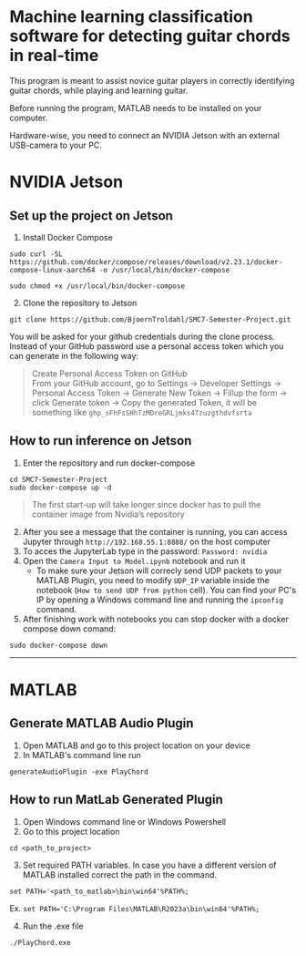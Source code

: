 # Machine learning classification software for detecting guitar chords in real-time
This program is meant to assist novice guitar players in correctly identifying guitar chords, while playing and learning guitar.

Before running the program, MATLAB needs to be installed on your computer.

Hardware-wise, you need to connect an NVIDIA Jetson with an external USB-camera to your PC.

# NVIDIA Jetson
## Set up the project on Jetson 
1. Install Docker Compose
```
sudo curl -SL https://github.com/docker/compose/releases/download/v2.23.1/docker-compose-linux-aarch64 -o /usr/local/bin/docker-compose
```
```
sudo chmod +x /usr/local/bin/docker-compose
```
2. Clone the repository to Jetson  
```
git clone https://github.com/BjoernTroldahl/SMC7-Semester-Project.git
```

You will be asked for your github credentials during the clone process. Instead of your GitHub password use a personal access token which you can generate in the following way: 
> Create Personal Access Token on GitHub  
> From your GitHub account, go to Settings → Developer Settings → Personal Access Token → Generate New Token → Fillup the form → click Generate token → Copy the generated Token, it will be something
> like `ghp_sFhFsSHhTzMDreGRLjmks4Tzuzgthdvfsrta`

## How to run inference on Jetson
1. Enter the repository and run docker-compose  
```
cd SMC7-Semester-Project  
sudo docker-compose up -d
```
> The first start-up will take longer since docker has to pull the container image from Nvidia’s repository

2. After you see a message that the container is running, you can access Jupyter through `http://192.168.55.1:8888/` on the host computer   
3. To acces the JupyterLab type in the password: `Password: nvidia`  
4. Open the `Camera Input to Model.ipynb` notebook and run it
   * To make sure your Jetson will correcly send UDP packets to your MATLAB Plugin, you need to modify `UDP_IP` variable inside the notebook (`How to send UDP from python` cell). You can find your PC's IP by opening a Windows command line and running the `ipconfig` command.
6. After finishing work with notebooks you can stop docker with a docker compose down comand:
 ```
 sudo docker-compose down
 ```

---
# MATLAB
## Generate MATLAB Audio Plugin
1. Open MATLAB and go to this project location on your device
2. In MATLAB's command line run
```
generateAudioPlugin -exe PlayChord
```

## How to run MatLab Generated Plugin
1. Open Windows command line or Windows Powershell
2. Go to this project location
```
cd <path_to_project>
```
3. Set required PATH variables. In case you have a different version of MATLAB installed correct the path in the command.
```
set PATH='<path_to_matlab>\bin\win64'%PATH%;
```
Ex. `set PATH='C:\Program Files\MATLAB\R2023a\bin\win64'%PATH%;`  

4. Run the .exe file 
```
./PlayChord.exe
```

